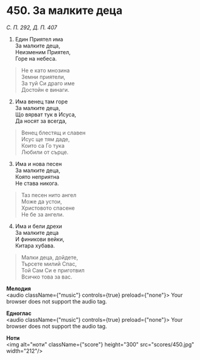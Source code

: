 # 450. За малките деца

_С. П. 292, Д. П. 407_

1. Един Приятел има  
За малките деца,  
Неизменим Приятел,  
Горе на небеса.  

> Не е като мнозина  
> Земни приятели,  
> За туй Си драго име  
> Достойн е винаги.  

2. Има венец там горе  
За малките деца,  
Що вярват тук в Исуса,  
Да носят за всегда,  

> Венец блестящ и славен  
> Исус ще тям даде,  
> Които са Го тука  
> Любили от сърце.  

3. Има и нова песен  
За малките деца,  
Която неприятна  
Не става никога.  

> Таз песен нито ангел  
> Може да устои,  
> Христовото спасене  
> Не бе за ангели.  

4. Има и бели дрехи  
За малките деца  
И финикови вейки,  
Китара хубава.  

> Малки деца, дойдете,  
> Търсете милий Спас,  
> Той Сам Си е приготвил  
> Всичко това за вас.

**Мелодия**  
<audio className={"music"} controls={true} preload={"none"}>
    <source src="mp3/450.mp3" type="audio/mpeg"/>
    Your browser does not support the audio tag.
</audio>

**Едноглас**  
<audio className={"music"} controls={true} preload={"none"}>
    <source src="transp/450.mp3" type="audio/mpeg"/>
    Your browser does not support the audio tag.
</audio>

**Ноти**  
<img alt="ноти" className={"score"} height="300" src="scores/450.jpg" width="212"/>

